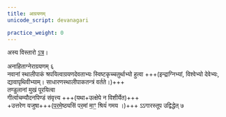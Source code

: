 ```yaml
---
title: आग्रयणम्
unicode_script: devanagari

practice_weight: 0
---
```


अस्य विस्तारो [ऽत्र](../../../../../../general/ArAdhanam/homa/visheShaH/AgrayaNam/)।


अनाहिताग्नेराग्रयणम् ६  
नवानां स्थालीपाकं श्रपयित्वाग्रयणदेवताभ्यः स्विष्टकृच्चतुर्थाभ्यो हुत्वा +++(इन्द्राग्निभ्यां, विश्वेभ्यो देवेभ्यः, द्यावापृथिवीभ्याम्। साधारणस्थालीपाकतन्त्रं वर्तते।)+++  
तण्डुलानां मुखं पूरयित्वा  
गीर्त्वाचम्यौदनपिण्डं संवृत्त्य +++(यथा+उत्क्षेपे न विशीर्येत)+++  
+उत्तरेण यजुषा+++(प॒र॒मे॒ष्ठ्यसि॑ पर॒मां मा॒ꣳ॒ श्रियं॑ गमय ।)+++ ऽऽगारस्तूप उद्विद्धेत् ७  
